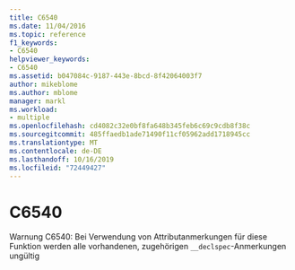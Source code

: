 ```yaml
---
title: C6540
ms.date: 11/04/2016
ms.topic: reference
f1_keywords:
- C6540
helpviewer_keywords:
- C6540
ms.assetid: b047084c-9187-443e-8bcd-8f42064003f7
author: mikeblome
ms.author: mblome
manager: markl
ms.workload:
- multiple
ms.openlocfilehash: cd4082c32e0bf8fa648b345feb6c69c9cdb8f38c
ms.sourcegitcommit: 485ffaedb1ade71490f11cf05962add1718945cc
ms.translationtype: MT
ms.contentlocale: de-DE
ms.lasthandoff: 10/16/2019
ms.locfileid: "72449427"
---
```

# <a name="c6540"></a>C6540
Warnung C6540: Bei Verwendung von Attributanmerkungen für diese Funktion werden alle vorhandenen, zugehörigen `__declspec`-Anmerkungen ungültig
